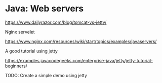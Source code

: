 # Java: Web servers

https://www.dailyrazor.com/blog/tomcat-vs-jetty/

Nginx servelet

https://www.nginx.com/resources/wiki/start/topics/examples/javaservers/

A good tutorial using jetty

https://examples.javacodegeeks.com/enterprise-java/jetty/jetty-tutorial-beginners/

TODO: Create a simple demo using jetty

